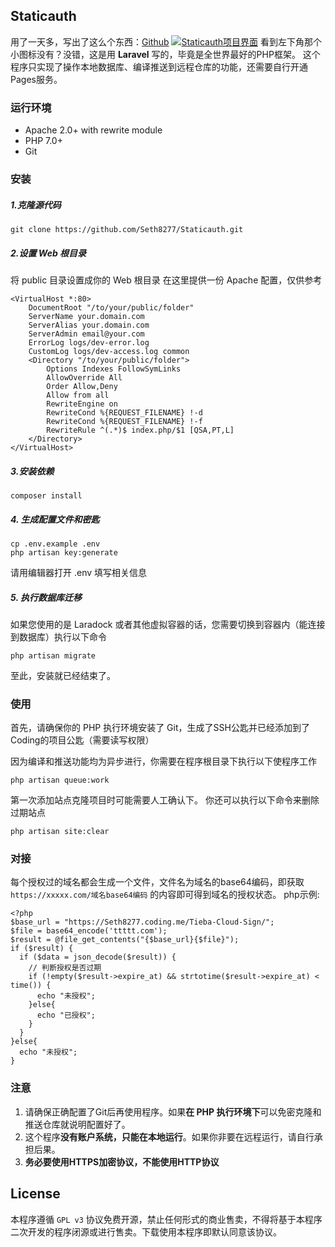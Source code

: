 ## Staticauth
用了一天多，写出了这么个东西：[Github](https://github.com/Seth8277/Staticauth)
[![Staticauth项目界面](https://imseth.cn/./wp-content/uploads/2018/03/深度截图_选择区域_20180311000154.png "Staticauth项目界面")](https://imseth.cn/./wp-content/uploads/2018/03/深度截图_选择区域_20180311000154.png "Staticauth项目界面")
看到左下角那个小图标没有？没错，这是用 **Laravel** 写的，毕竟是全世界最好的PHP框架。
这个程序只实现了操作本地数据库、编译推送到远程仓库的功能，还需要自行开通Pages服务。

### 运行环境
* Apache 2.0+ with rewrite module
* PHP 7.0+
* Git

### 安装
##### 1.克隆源代码
```
git clone https://github.com/Seth8277/Staticauth.git
```
##### 2.设置 Web 根目录
将 public 目录设置成你的 Web 根目录
在这里提供一份 Apache 配置，仅供参考
```
<VirtualHost *:80>
    DocumentRoot "/to/your/public/folder"
    ServerName your.domain.com
    ServerAlias your.domain.com
    ServerAdmin email@your.com
    ErrorLog logs/dev-error.log
    CustomLog logs/dev-access.log common 
    <Directory "/to/your/public/folder">
        Options Indexes FollowSymLinks
        AllowOverride All
        Order Allow,Deny
        Allow from all
        RewriteEngine on
        RewriteCond %{REQUEST_FILENAME} !-d
        RewriteCond %{REQUEST_FILENAME} !-f
        RewriteRule ^(.*)$ index.php/$1 [QSA,PT,L]
    </Directory>
</VirtualHost>
```
##### 3.安装依赖
```
composer install
```

##### 4. 生成配置文件和密匙
```
cp .env.example .env
php artisan key:generate
```
请用编辑器打开 .env 填写相关信息

##### 5. 执行数据库迁移
如果您使用的是 Laradock 或者其他虚拟容器的话，您需要切换到容器内（能连接到数据库）执行以下命令
```
php artisan migrate
```
至此，安装就已经结束了。

### 使用
首先，请确保你的 PHP 执行环境安装了 Git，生成了SSH公匙并已经添加到了Coding的项目公匙（需要读写权限）

因为编译和推送功能均为异步进行，你需要在程序根目录下执行以下使程序工作
```
php artisan queue:work
```
第一次添加站点克隆项目时可能需要人工确认下。
你还可以执行以下命令来删除过期站点
```
php artisan site:clear
```

### 对接
每个授权过的域名都会生成一个文件，文件名为域名的base64编码，即获取 ``https://xxxxx.com/域名base64编码`` 的内容即可得到域名的授权状态。
php示例:
```
<?php
$base_url = "https://Seth8277.coding.me/Tieba-Cloud-Sign/";
$file = base64_encode('ttttt.com');
$result = @file_get_contents("{$base_url}{$file}");
if ($result) {
  if ($data = json_decode($result)) {
    // 判断授权是否过期
    if (!empty($result->expire_at) && strtotime($result->expire_at) < time()) {
      echo "未授权";
    }else{
      echo "已授权";
    }
  }
}else{
  echo "未授权";
}

```

### 注意
1. 请确保正确配置了Git后再使用程序。如果**在 PHP 执行环境下**可以免密克隆和推送仓库就说明配置好了。
2. 这个程序**没有账户系统，只能在本地运行**。如果你非要在远程运行，请自行承担后果。
3. **务必要使用HTTPS加密协议，不能使用HTTP协议**

## License
本程序遵循 ``GPL v3`` 协议免费开源，禁止任何形式的商业售卖，不得将基于本程序二次开发的程序闭源或进行售卖。下载使用本程序即默认同意该协议。